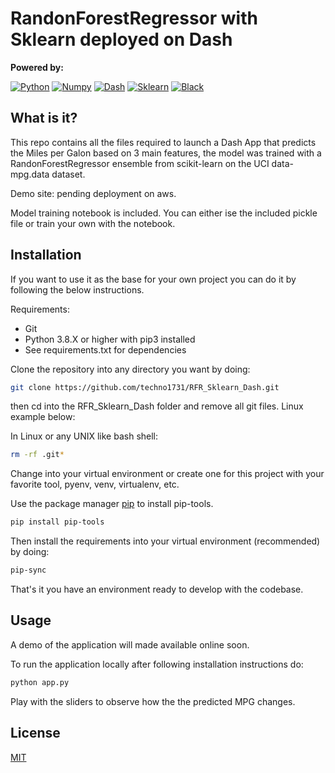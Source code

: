 # RandonForestRegressor with Sklearn deployed on Dash

**Powered by:**

[![Python](https://img.shields.io/pypi/pyversions/tensorflow?logo=python&logoColor=white)](https://github.com/python/cpython)
[![Numpy](https://img.shields.io/badge/Numpy-1.19.5-skyblue?logo=numpy)](https://github.com/numpy/numpy)
[![Dash](https://img.shields.io/badge/Dash-1.18.1-darkblue)](https://github.com/plotly/dash)
[![Sklearn](https://img.shields.io/badge/scikit-learn-0.24.0-orange)](https://github.com/scikit-learn/scikit-learn)
[![Black](https://img.shields.io/badge/Code%20Style-Black-black)](https://github.com/psf/black)

## What is it?

This repo contains all the files required to launch a Dash App that predicts the Miles per Galon based on 3 main features, the model was trained with a RandonForestRegressor ensemble from scikit-learn on the UCI data-mpg.data dataset.

Demo site: pending deployment on aws.

Model training notebook is included. You can either ise the included pickle file or train your own with the notebook. 

## Installation

If you want to use it as the base for your own project you can do it by following the below instructions.

Requirements:

- Git
- Python 3.8.X or higher with pip3 installed
- See requirements.txt for dependencies

Clone the repository into any directory you want by doing:

```bash
git clone https://github.com/techno1731/RFR_Sklearn_Dash.git
```
then cd into the RFR_Sklearn_Dash folder and remove all git files. Linux example below:

In Linux or any UNIX like bash shell:

```bash
rm -rf .git*
```
Change into your virtual environment or create one for this project with your favorite tool, pyenv, venv, virtualenv, etc.

Use the package manager [pip](https://pip.pypa.io/en/stable/) to install pip-tools.

```bash
pip install pip-tools
```
Then install the requirements into your virtual environment (recommended) by doing:

```bash
pip-sync
```
That's it you have an environment ready to develop with the codebase.

## Usage

A demo of the application will made available online soon.

To run the application locally after following installation instructions do:

```bash
python app.py
```
Play with the sliders to observe how the the predicted MPG changes.

## License
[MIT](https://choosealicense.com/licenses/mit/)
